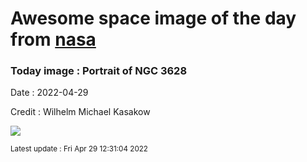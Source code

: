 
# Awesome space image of the day from [nasa](https://api.nasa.gov/)

### Today image : Portrait of NGC 3628

Date : 2022-04-29

Credit : Wilhelm Michael Kasakow

![](https://apod.nasa.gov/apod/image/2204/NGC3628-crop1024.jpg)

<small>Latest update : Fri Apr 29 12:31:04 2022</small>


